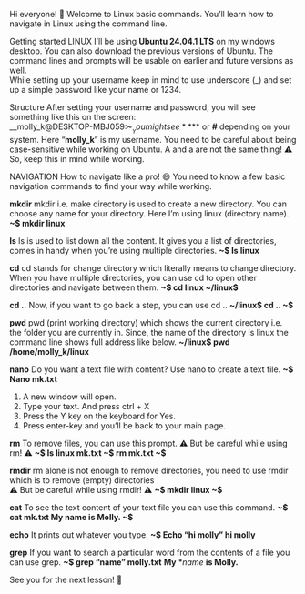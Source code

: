 Hi everyone! 👋
Welcome to Linux basic commands. You’ll learn how to navigate in Linux using the command line. 

Getting started
LINUX 
I’ll be using **Ubuntu 24.04.1 LTS** on my windows desktop. You can also download the previous versions of Ubuntu. The command lines and prompts will be usable on earlier and future versions as well.  
While setting up your username keep in mind to use underscore (_) and set up a simple password like your name or 1234. 

Structure 
After setting your username and password, you will see something like this on the screen:  
__molly_k@DESKTOP-MBJ059:~$__  
You might see **$** or **#** depending on your system. Here “__molly_k__” is my username. 
You need to be careful about being case-sensitive while working on Ubuntu. 
A and a are not the same thing! ⚠️ So, keep this in mind while working. 

NAVIGATION
How to navigate like a pro! 😄
You need to know a few basic navigation commands to find your way while working. 

**mkdir** 
mkdir i.e. make directory is used to create a new directory.
You can choose any name for your directory. Here I’m using linux (directory name). 
**~$ mkdir linux**

**ls** 
ls is used to list down all the content. It gives you a list of directories, comes in handy when you’re using multiple directories.
**~$ ls**
**linux**

**cd** 
cd stands for change directory which literally means to change directory. When you have multiple directories, you can use cd to open other directories and navigate between them. 
**~$ cd linux
~/linux$** 

**cd ..**
Now, if you want to go back a step, you can use cd .. 
**~/linux$ cd ..
~$**

**pwd**
pwd (print working directory) which shows the current directory i.e. the folder you are currently in. Since, the name of the directory is linux the command line shows full address like below. 
**~/linux$ pwd
/home/molly_k/linux**

**nano** 
Do you want a text file with content? Use nano to create a text file. 
**~$ Nano mk.txt**
1. A new window will open.
2. Type your text. And press ctrl + X
3. Press the Y key on the keyboard for Yes.
4. Press enter-key and you’ll be back to your main page. 

**rm** 
To remove files, you can use this prompt. 
⚠️ But be careful while using rm! ⚠️
**~$ ls 
linux   mk.txt
~$ rm mk.txt 
~$** 

**rmdir** 
rm alone is not enough to remove directories, you need to use rmdir which is to remove (empty) directories  
⚠️ But be careful while using rmdir! ⚠️ 
**~$ mkdir linux
~$** 

**cat** 
To see the text content of your text file you can use this command.
**~$ cat mk.txt
My name is Molly. 
~$**

**echo**
It prints out whatever you type. 
**~$ Echo “hi molly” 
hi molly** 



**grep** 
If you want to search a particular word from the contents of a file you can use grep. 
**~$ grep “name” molly.txt** 
**My** **name* **is Molly.** 

See you for the next lesson! 👋





